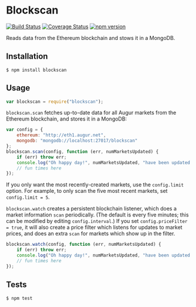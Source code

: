 Blockscan
=========

[![Build Status](https://travis-ci.org/AugurProject/blockscan.svg)](https://travis-ci.org/AugurProject/blockscan)
[![Coverage Status](https://coveralls.io/repos/AugurProject/blockscan/badge.svg?branch=master&service=github)](https://coveralls.io/github/AugurProject/blockscan?branch=master)
[![npm version](https://badge.fury.io/js/blockscan.svg)](http://badge.fury.io/js/blockscan)

Reads data from the Ethereum blockchain and stows it in a MongoDB.

Installation
------------

    $ npm install blockscan

Usage
-----
```javascript
var blockscan = require("blockscan");
```
`blockscan.scan` fetches up-to-date data for all Augur markets from the Ethereum blockchain, and stores it in a MongoDB:
```javascript
var config = {
    ethereum: "http://eth1.augur.net",
    mongodb: "mongodb://localhost:27017/blockscan"
};
blockscan.scan(config, function (err, numMarketsUpdated) {
    if (err) throw err;
    console.log("Oh happy day!", numMarketsUpdated, "have been updated!");
    // fun times here
});
```
If you only want the most recently-created markets, use the `config.limit` option.  For example, to only scan the five most recent markets, set `config.limit = 5`.

`blockscan.watch` creates a persistent blockchain listener, which does a market information `scan` periodically.  (The default is every five minutes; this can be modified by editing `config.interval`.)  If you set `config.priceFilter = true`, it will also create a price filter which listens for updates to market prices, and does an extra `scan` for markets which show up in the filter.
```javascript
blockscan.watch(config, function (err, numMarketsUpdated) {
    if (err) throw err;
    console.log("Oh happy day!", numMarketsUpdated, "have been updated!");
    // fun times here
});
```

Tests
-----

    $ npm test
